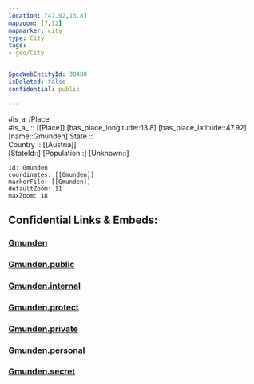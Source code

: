 ```yaml
---
location: [47.92,13.8] 
mapzoom: [7,12] 
mapmarker: city 
type: City
tags:
- geo/City


SpocWebEntityId: 30480
isDeleted: false
confidential: public

---
```

#is_a_/Place  
#is_a_ :: [[Place]] 
[has_place_longitude::13.8] 
[has_place_latitude::47.92] 
[name::Gmunden] 
State ::  
Country :: [[Austria]]  
[StateId::] 
[Population::] 
[Unknown::] 


```leaflet
id: Gmunden
coordinates: [[Gmunden]] 
markerFile: [[Gmunden]] 
defaultZoom: 11 
maxZoom: 18
```


## Confidential Links & Embeds: 

### [Gmunden](/_Standards/Earth/Continent/Europe/Europe~Central/Austria/Austrias_States/Oberösterreich/City/Gmunden.md) 

### [Gmunden.public](/_public/Earth/Continent/Europe/Europe~Central/Austria/Austrias_States/Oberösterreich/City/Gmunden.public.md) 

### [Gmunden.internal](/_internal/Earth/Continent/Europe/Europe~Central/Austria/Austrias_States/Oberösterreich/City/Gmunden.internal.md) 

### [Gmunden.protect](/_protect/Earth/Continent/Europe/Europe~Central/Austria/Austrias_States/Oberösterreich/City/Gmunden.protect.md) 

### [Gmunden.private](/_private/Earth/Continent/Europe/Europe~Central/Austria/Austrias_States/Oberösterreich/City/Gmunden.private.md) 

### [Gmunden.personal](/_personal/Earth/Continent/Europe/Europe~Central/Austria/Austrias_States/Oberösterreich/City/Gmunden.personal.md) 

### [Gmunden.secret](/_secret/Earth/Continent/Europe/Europe~Central/Austria/Austrias_States/Oberösterreich/City/Gmunden.secret.md)


